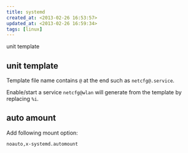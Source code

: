 ```yaml
---
title: systemd
created_at: <2013-02-26 16:53:57>
updated_at: <2013-02-26 16:59:34>
tags: [linux]
---
```


unit template

unit template
-------------

Template file name contains `@` at the end such as `netcfg@.service`.

Enable/start a service `netcfg@wlan` will generate from the template by
replacing `%i`.

auto amount
-----------

Add following mount option:

    noauto,x-systemd.automount

